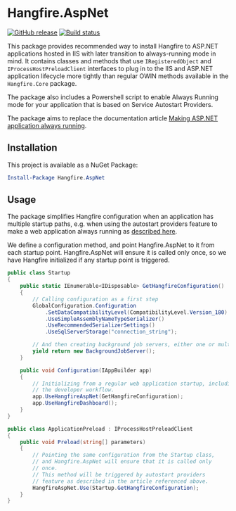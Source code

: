 # Hangfire.AspNet

[![GitHub release](https://img.shields.io/github/release/HangfireIO/Hangfire.AspNet.svg)](https://github.com/HangfireIO/Hangfire.AspNet/releases)
[![Build status](https://ci.appveyor.com/api/projects/status/ywkl7xx1022odi7m?svg=true)](https://ci.appveyor.com/project/hangfireio/hangfire-aspnet)

This package provides recommended way to install Hangfire to ASP.NET applications hosted in IIS with later transition to always-running mode in mind. It contains classes and methods that use `IRegisteredObject` and `IProcessHostPreloadClient` interfaces to plug in to the IIS and ASP.NET application lifecycle more tightly than regular OWIN methods available in the `Hangfire.Core` package. 

The package also includes a Powershell script to enable Always Running mode for your application that is based on Service Autostart Providers.

The package aims to replace the documentation article [Making ASP.NET application always running](https://docs.hangfire.io/en/latest/deployment-to-production/making-aspnet-app-always-running.html).

## Installation

This project is available as a NuGet Package:

```powershell
Install-Package Hangfire.AspNet
```

## Usage

The package simplifies Hangfire configuration when an application has multiple startup paths, e.g. when using the autostart providers feature to make a web application always running as [described here](https://docs.hangfire.io/en/latest/deployment-to-production/making-aspnet-app-always-running.html).

We define a configuration method, and point Hangfire.AspNet to it from each startup point. Hangfire.AspNet will ensure it is called only once, so we have Hangfire initialized if any startup point is triggered.

```csharp
public class Startup
{
    public static IEnumerable<IDisposable> GetHangfireConfiguration()
    {
        // Calling configuration as a first step
        GlobalConfiguration.Configuration
            .SetDataCompatibilityLevel(CompatibilityLevel.Version_180)
            .UseSimpleAssemblyNameTypeSerializer()
            .UseRecommendedSerializerSettings()
            .UseSqlServerStorage("connection_string");

        // And then creating background job servers, either one or multiple
        yield return new BackgroundJobServer();
    }

    public void Configuration(IAppBuilder app)
    {
        // Initializing from a regular web application startup, including
        // the developer workflow.
        app.UseHangfireAspNet(GetHangfireConfiguration);
        app.UseHangfireDashboard();
    }
}
```

```csharp
public class ApplicationPreload : IProcessHostPreloadClient
{
    public void Preload(string[] parameters)
    {
        // Pointing the same configuration from the Startup class,
        // and Hangfire.AspNet will ensure that it is called only
        // once.
        // This method will be triggered by autostart providers
        // feature as described in the article referenced above.
        HangfireAspNet.Use(Startup.GetHangfireConfiguration);
    }
}
```